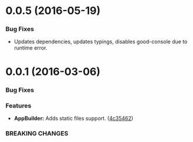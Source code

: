 # 0.0.5 (2016-05-19)

### Bug Fixes

* Updates dependencies, updates typings, disables good-console due to runtime error.


# 0.0.1 (2016-03-06)

### Bug Fixes

### Features

* **AppBuilder:** Adds static files support. ([4c35462](https://github.com/sondreb/hapi-webapi/commit/4c35462))

### BREAKING CHANGES

